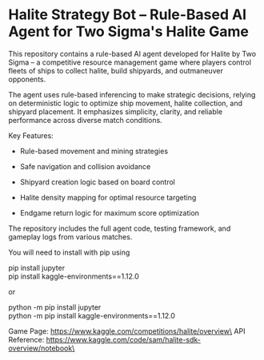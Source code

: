# Halite Strategy Bot – Rule-Based AI Agent for Two Sigma's Halite Game
This repository contains a rule-based AI agent developed for Halite by Two Sigma – a competitive resource management game where players control fleets of ships to collect halite, build shipyards, and outmaneuver opponents.

The agent uses rule-based inferencing to make strategic decisions, relying on deterministic logic to optimize ship movement, halite collection, and shipyard placement. It emphasizes simplicity, clarity, and reliable performance across diverse match conditions.

Key Features:
- Rule-based movement and mining strategies

- Safe navigation and collision avoidance

- Shipyard creation logic based on board control

- Halite density mapping for optimal resource targeting

- Endgame return logic for maximum score optimization

The repository includes the full agent code, testing framework, and gameplay logs from various matches.

You will need to install with pip using

pip install jupyter\
pip install kaggle-environments==1.12.0

or 

python -m pip install jupyter\
python -m pip install kaggle-environments==1.12.0

Game Page: https://www.kaggle.com/competitions/halite/overview\
API Reference: https://www.kaggle.com/code/sam/halite-sdk-overview/notebook\
